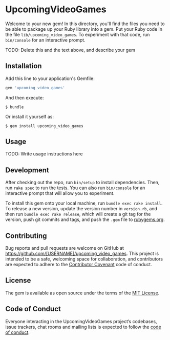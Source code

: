 # UpcomingVideoGames

Welcome to your new gem! In this directory, you'll find the files you need to be able to package up your Ruby library into a gem. Put your Ruby code in the file `lib/upcoming_video_games`. To experiment with that code, run `bin/console` for an interactive prompt.

TODO: Delete this and the text above, and describe your gem

## Installation

Add this line to your application's Gemfile:

```ruby
gem 'upcoming_video_games'
```

And then execute:

    $ bundle

Or install it yourself as:

    $ gem install upcoming_video_games

## Usage

TODO: Write usage instructions here

## Development

After checking out the repo, run `bin/setup` to install dependencies. Then, run `rake spec` to run the tests. You can also run `bin/console` for an interactive prompt that will allow you to experiment.

To install this gem onto your local machine, run `bundle exec rake install`. To release a new version, update the version number in `version.rb`, and then run `bundle exec rake release`, which will create a git tag for the version, push git commits and tags, and push the `.gem` file to [rubygems.org](https://rubygems.org).

## Contributing

Bug reports and pull requests are welcome on GitHub at https://github.com/[USERNAME]/upcoming_video_games. This project is intended to be a safe, welcoming space for collaboration, and contributors are expected to adhere to the [Contributor Covenant](http://contributor-covenant.org) code of conduct.

## License

The gem is available as open source under the terms of the [MIT License](https://opensource.org/licenses/MIT).

## Code of Conduct

Everyone interacting in the UpcomingVideoGames project’s codebases, issue trackers, chat rooms and mailing lists is expected to follow the [code of conduct](https://github.com/[USERNAME]/upcoming_video_games/blob/master/CODE_OF_CONDUCT.md).
